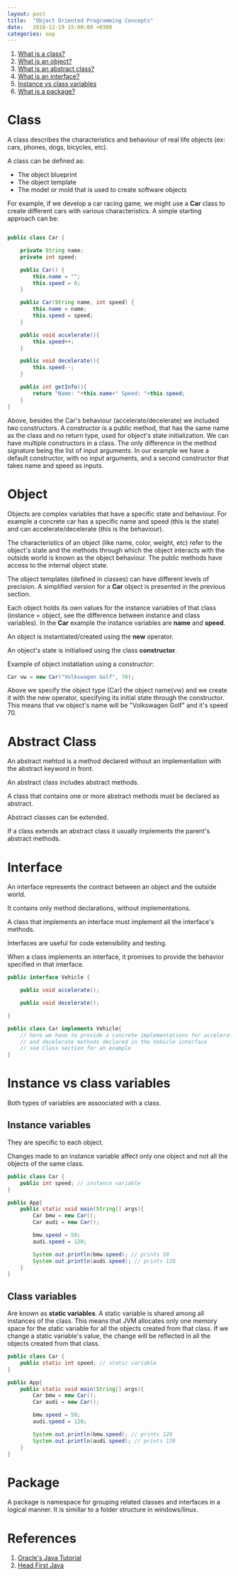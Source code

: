 ```yaml
---
layout: post
title:  "Object Oriented Programming Concepts"
date:   2018-12-19 15:00:00 +0300
categories: oop
---
```


1. [What is a class?](#class)
2. [What is an object?](#object)
3. [What is an abstract class?](#abstract-class)
4. [What is an interface?](#abstract-class)
5. [Instance vs class variables](#instance-vs-class-variables)
6. [What is a package?](#package)

# Class

A class describes the characteristics and behaviour of real life objects (ex: cars, phones, dogs, bicycles, etc).

A class can be defined as:
- The object blueprint
- The object template
- The model or mold that is used to create software objects

For example, if we develop a car racing game, we might use a __Car__ class to create different cars with various characteristics. A simple starting approach can be:

```java

public class Car {

    private String name;
    private int speed;

    public Car() {
        this.name = "";
        this.speed = 0;
    }

    public Car(String name, int speed) {
        this.name = name;
        this.speed = speed;
    }

    public void accelerate(){
        this.speed++;
    }

    public void decelerate(){
        this.speed--;
    }

    public int getInfo(){
        return "Name: "+this.name+" Speed: "+this.speed;
    }
}

```

Above, besides the Car's behaviour (accelerate/decelerate) we included two constructors. A constructor is a public method, that has the same name as the class and no return type, used for object's state initialization. We can have multiple constructors in a class. The only difference in the method signature being the list of input arguments. In our example we have a default constructor, with no input arguments, and a second constructor that takes name and speed as inputs.

# Object

Objects are complex variables that have a specific state and behaviour. For example a concrete car has a specific name and speed (this is the state) and can accelerate/decelerate (this is the behaviour). 

The characteristics of an object (like name, color, weight, etc) refer to the object's state and the methods through which the object interacts with the outside world is known as the object behaviour. The public methods have access to the internal object state.

The object templates (defined in classes) can have different levels of precision. A simplified version for a __Car__ object is presented in the previous section. 

Each object holds its own values for the instance variables of that class (instance = object, see the difference between instance and class variables). In the __Car__ example the instance variables are __name__ and __speed__.

An object is instantiated/created using the __new__ operator. 

An object's state is initialised using the class __constructor__.

 

Example of object instatiation using a constructor:

```java
Car vw = new Car("Volkswagen Golf", 70);
```

Above we specify the object type (Car) the object name(vw) and we create it with the new operator, specifying its initial state through the constructor. This means that vw object's name will be "Volkswagen Golf" and it's speed 70.

# Abstract Class

An abstract mehtod is a method declared without an implementation with the abstract keyword in front.

An abstract class includes abstract methods.

A class that contains one or more abstract methods must be declared as abstract.

Abstract classes can be extended.

If a class extends an abstract class it usually implements the parent's abstract methods. 

# Interface

An interface represents the contract between an object and the outside world.

It contains only method declarations, without implementations.

A class that implements an interface must implement all the interface's methods.

Interfaces are useful for code extensibility and testing. 

When a class implements an interface, it promises to provide the behavior specified in that interface.

```java
public interface Vehicle {

    public void accelerate();

    public void decelerate();

}

public class Car implements Vehicle{
    // here we have to provide a concrete implementations for accelerate 
    // and decelerate methods declared in the Vehicle interface 
    // see Class section for an example
}
```


# Instance vs class variables

Both types of variables are assoociated with a class. 

## Instance variables

They are specific to each object. 

Changes made to an instance variable affect only one object and not all the objects of the same class.

```java
public class Car {
    public int speed; // instance variable
}

public App{
    public static void main(String[] args){
        Car bmw = new Car();
        Car audi = new Car();

        bmw.speed = 50;
        audi.speed = 120;

        System.out.println(bmw.speed); // prints 50
        System.out.println(audi.speed); // prints 120
    }
}
```

## Class variables 
Are known as __static variables__. A static variable is shared among all instances of the class. This means that JVM allocates only one memory space for the static variable for all the objects created from that class. If we change a static variable's value, the change will be reflected in all the objects created from that class. 

```java
public class Car {
    public static int speed; // static variable
}

public App{
    public static void main(String[] args){
        Car bmw = new Car();
        Car audi = new Car();

        bmw.speed = 50;
        audi.speed = 120;

        System.out.println(bmw.speed); // prints 120
        System.out.println(audi.speed); // prints 120
    }
}
```

# Package

A package is namespace for grouping related classes and interfaces in a logical manner.
It is simillar to a folder structure in windows/linux.

# References
1. [Oracle's Java Tutorial](#https://docs.oracle.com/javase/tutorial/java/index.html)
2. [Head First Java](#https://www.oreilly.com/library/view/head-first-java/0596009208/)